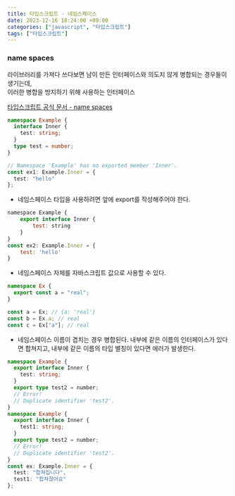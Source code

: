 ```yaml
---
title: 타입스크립트 - 네임스페이스
date: 2023-12-16 18:24:00 +09:00
categories: ["javascript", "타입스크립트"]
tags: ["타입스크립트"]
---
```


### name spaces

라이브러리를 가져다 쓰다보면 남이 만든 인터페이스와 의도치 않게 병합되는 경우들이 생기는데,  
이러한 병합을 방지하기 위해 사용하는 인터페이스

[타입스크립트 공식 문서 - name spaces](https://www.typescriptlang.org/docs/handbook/namespaces.html#handbook-content)

```ts
namespace Example {
  interface Inner {
    test: string;
  }
  type test = number;
}

// Namespace 'Example' has no exported member 'Inner'.
const ex1: Example.Inner = {
  test: "hello"
};
```

- 네임스페이스 타입을 사용하려면 앞에 export를 작성해주어야 한다.

```js
namespace Example {
    export interface Inner {
        test: string
    }
}
const ex2: Example.Inner = {
    test: 'hello'
}
```

- 네임스페이스 자체를 자바스크립트 값으로 사용할 수 있다.

```ts
namespace Ex {
  export const a = "real";
}

const a = Ex; // {a: 'real'}
const b = Ex.a; // real
const c = Ex["a"]; // real
```

- 네임스페이스 이름이 겹치는 경우 병합된다. 내부에 같은 이름의 인터페이스가 있다면 합쳐지고, 내부에 같은 이름의 타입 별칭이 있다면 에러가 발생한다.

```ts
namespace Example {
  export interface Inner {
    test: string;
  }
  export type test2 = number;
  // Error!
  // Duplicate identifier 'test2'.
}
namespace Example {
  export interface Inner {
    test1: string;
  }
  export type test2 = number;
  // Error!
  // Duplicate identifier 'test2'.
}
const ex: Example.Inner = {
  test: "합쳐집니다",
  test1: "합쳐졌어요"
};
```

